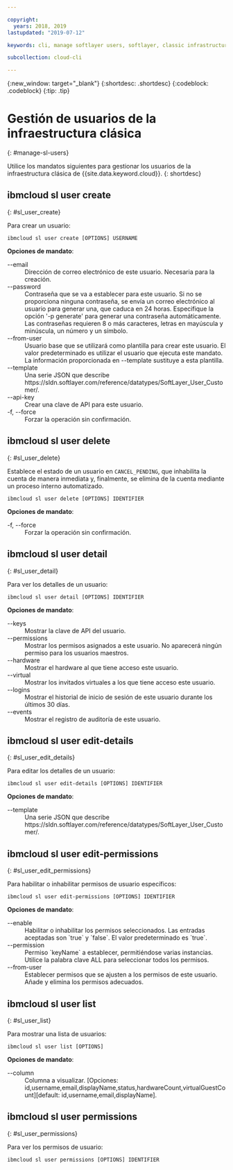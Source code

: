 ```yaml
---

copyright:
  years: 2018, 2019
lastupdated: "2019-07-12"

keywords: cli, manage softlayer users, softlayer, classic infrastructure, user management, ibmcloud sl user

subcollection: cloud-cli

---
```


{:new_window: target="_blank"}
{:shortdesc: .shortdesc}
{:codeblock: .codeblock}
{:tip: .tip}

# Gestión de usuarios de la infraestructura clásica
{: #manage-sl-users}

Utilice los mandatos siguientes para gestionar los usuarios de la infraestructura clásica de {{site.data.keyword.cloud}}.
{: shortdesc}

## ibmcloud sl user create 
{: #sl_user_create} 

Para crear un usuario:
```
ibmcloud sl user create [OPTIONS] USERNAME
```

<strong>Opciones de mandato</strong>:
<dl>
<dt>--email</dt>
<dd>Dirección de correo electrónico de este usuario. Necesaria para la creación.</dd>
<dt>--password</dt>
<dd>Contraseña que se va a establecer para este usuario. Si no se proporciona ninguna contraseña, se envía un correo electrónico al usuario para generar una, que caduca en 24 horas. Especifique la opción '-p generate' para generar una contraseña automáticamente. Las contraseñas requieren 8 o más caracteres, letras en mayúscula y minúscula, un número y un símbolo.</dd>
<dt>--from-user</dt>
<dd>Usuario base que se utilizará como plantilla para crear este usuario. El valor predeterminado es utilizar el usuario que ejecuta este mandato. La información proporcionada en --template sustituye a esta plantilla.</dd>
<dt>--template</dt>
<dd>Una serie JSON que describe https://sldn.softlayer.com/reference/datatypes/SoftLayer_User_Customer/.</dd>
<dt>--api-key</dt>
<dd>Crear una clave de API para este usuario.</dd>
<dt>-f, --force</dt>
<dd>Forzar la operación sin confirmación.</dd>
</dl>


## ibmcloud sl user delete 
{: #sl_user_delete} 

Establece el estado de un usuario en `CANCEL_PENDING`, que inhabilita la cuenta de manera inmediata y, finalmente, se elimina de la cuenta mediante un proceso interno automatizado.
```
ibmcloud sl user delete [OPTIONS] IDENTIFIER
```

<strong>Opciones de mandato</strong>:
<dl>
<dt>-f, --force</dt>
<dd>Forzar la operación sin confirmación.</dd>
</dl>

## ibmcloud sl user detail 
{: #sl_user_detail} 

Para ver los detalles de un usuario:
```
ibmcloud sl user detail [OPTIONS] IDENTIFIER
```

<strong>Opciones de mandato</strong>:
<dl>
<dt>--keys</dt>
<dd>Mostrar la clave de API del usuario.</dd>
<dt>--permissions</dt>
<dd>Mostrar los permisos asignados a este usuario. No aparecerá ningún permiso para los usuarios maestros.</dd>
<dt>--hardware</dt>
<dd>Mostrar el hardware al que tiene acceso este usuario.</dd>
<dt>--virtual</dt>
<dd>Mostrar los invitados virtuales a los que tiene acceso este usuario.</dd>
<dt>--logins</dt>
<dd>Mostrar el historial de inicio de sesión de este usuario durante los últimos 30 días.</dd>
<dt>--events</dt>
<dd>Mostrar el registro de auditoría de este usuario.</dd>
</dl>

## ibmcloud sl user edit-details 
{: #sl_user_edit_details} 

Para editar los detalles de un usuario:
```
ibmcloud sl user edit-details [OPTIONS] IDENTIFIER
```

<strong>Opciones de mandato</strong>:
<dl>
<dt>--template</dt>
<dd>Una serie JSON que describe https://sldn.softlayer.com/reference/datatypes/SoftLayer_User_Customer/.</dd>
</dl>

## ibmcloud sl user edit-permissions 
{: #sl_user_edit_permissions} 

Para habilitar o inhabilitar permisos de usuario específicos:
```
ibmcloud sl user edit-permissions [OPTIONS] IDENTIFIER
```

<strong>Opciones de mandato</strong>:
<dl>
<dt>--enable</dt>
<dd>Habilitar o inhabilitar los permisos seleccionados. Las entradas aceptadas son `true` y `false`. El valor predeterminado es `true`.</dd>
<dt>--permission</dt>
<dd>Permiso `keyName` a establecer, permitiéndose varias instancias. Utilice la palabra clave ALL para seleccionar todos los permisos.</dd>
<dt>--from-user</dt>
<dd>Establecer permisos que se ajusten a los permisos de este usuario. Añade y elimina los permisos adecuados.</dd>
</dl>

## ibmcloud sl user list 
{: #sl_user_list} 

Para mostrar una lista de usuarios:
```
ibmcloud sl user list [OPTIONS]
```

<strong>Opciones de mandato</strong>:
<dl>
<dt>--column</dt>
<dd>Columna a visualizar. [Opciones: id,username,email,displayName,status,hardwareCount,virtualGuestCount][default: id,username,email,displayName].</dd>
</dl>

## ibmcloud sl user permissions 
{: #sl_user_permissions} 

Para ver los permisos de usuario:
```
ibmcloud sl user permissions [OPTIONS] IDENTIFIER
```

